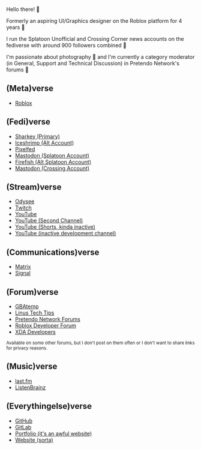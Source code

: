 Hello there! 👋

Formerly an aspiring UI/Graphics designer on the Roblox platform for 4 years 🎨

I run the Splatoon Unofficial and Crossing Corner news accounts on the fediverse with around 900 followers combined 📰

I'm passionate about photography 📸 and I'm currently a category moderator (in General, Support and Technical Discussion) in Pretendo Network's forums 🔨

## (Meta)verse
- [Roblox](https://www.roblox.com/users/profile?username=GamersInternational)

## (Fedi)verse
- [Sharkey (Primary)](https://lethallava.land/@experiencer)
- [Iceshrimp (Alt Account)](https://wolfdo.gg/@exp)
- [Pixelfed](https://pixelfed.social/@experiencer)
- [Mastodon (Splatoon Account)](https://wetdry.world/@splatoon)
- [Firefish (Alt Splatoon Account)](https://splatsville.social/@splatoon)
- [Mastodon (Crossing Account)](https://wetdry.world/@crossing)

## (Stream)verse
- [Odysee](https://odysee.com/@ExperiencersInternational:3)
- [Twitch](https://twitch.tv/experiencersinternational)
- [YouTube](https://www.youtube.com/@ExperiencersInternational)
- [YouTube (Second Channel)](https://www.youtube.com/@ExperiencersInternationalExtra)
- [YouTube (Shorts, kinda inactive)](https://www.youtube.com/@ExperiencersInternationalShort)
- [YouTube (inactive development channel)](https://www.youtube.com/@DevBitesRBX)

## (Communications)verse

- [Matrix](https://matrix.to/#/@experiencersinternational:matrix.org)
- [Signal](https://signal.me/#eu/n5OeSH59G5mMK6Ol58X8mBBUDeX_EC4AFkngOGAX6uBayO9ZemlDWpqgJhqA5rK-)

## (Forum)verse
- [GBAtemp](https://gbatemp.net/members/experiencersinternational.596272/)
- [Linus Tech Tips](https://linustechtips.com/profile/833684-experiencersinternational/)
- [Pretendo Network Forums](https://forum.pretendo.network/u/gamersinternatio)
- [Roblox Developer Forum](https://devforum.roblox.com/u/GamersInternational/summary)
- [XDA Developers](https://forum.xda-developers.com/m/experiencersinternational.12330289/)

<small>Available on some other forums, but I don't post on them often or I don't want to share links for privacy reasons.</small>

## (Music)verse
- [last.fm](https://www.last.fm/user/floppydiskmasta)
- [ListenBrainz](https://listenbrainz.org/user/floppydiskmasta/)

## (Everythingelse)verse
- [GitHub](https://github.com/ExperiencersInternational)
- [GitLab](https://gitlab.com/ExperiencersInternational)
- [Portfolio (it's an awful website)](https://experiencersinternational.github.io/website)
- [Website (sorta)](https://experiencersinternational.github.io)
